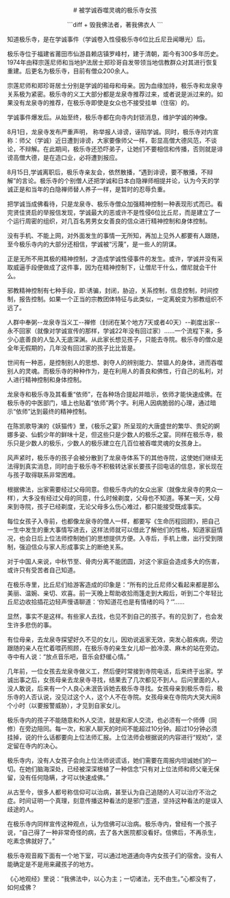 <p align="center">
# 被学诚吞噬灵魂的极乐寺女孩
</p>




<p align="center">
```diff
+ 毁我佛法者，著我佛衣人
```
</p>

知道极乐寺，是在学诚事件（学诚卷入性侵极乐寺6位比丘尼丑闻曝光）后。

 

极乐寺位于福建省莆田市仙游县赖店镇罗峰村，建于清朝，距今有300多年历史。1974年由释宗莲尼师和当地护法居士郑珍哥自发带领当地信教群众对其进行恢复重建。后更名为极乐寺，目前有僧众200余人。



宗莲尼师和郑珍哥居士分别是学诚的祖母和母亲。因为血缘加持，极乐寺和龙泉寺关系极为紧密。极乐寺的义工大部分都是龙泉寺推荐过来，或者说是派过来的。如果没有龙泉寺的推荐，在极乐寺即使是女众也不接受挂单（住宿）的。



学诚事件爆发后。从始至终，极乐寺都在向寺内封锁消息，维护学诚的神像。





 

8月1日，龙泉寺发布严重声明， 称举报人诽谤，诬陷学诚。同时，极乐寺对内宣称：师父（学诚）近日遭到诽谤，大家要像师父一样，彰显高僧大德风范，不谈论，不辩解。在此期间，极乐寺还恐吓弟子，让她们不要相信和传播，否则就是诽谤高僧大德，是在造口业，必将遭到报应。



8月15日,学诚离职后，极乐寺亲友会，依然散播，“遇到诽谤，要不散播，不辩解”的言论。极乐寺的个别僧人还把学诚和日本白隐禅师相提并论，认为今天的学诚正是和当年的白隐禅师替人养子一样，是暂时的忍辱负重。



把学诚当成佛看待，只是龙泉寺、极乐寺僧众加强精神控制一种表现形式而已。看完贤佳贤启的举报信发现，学诚最大的恶或许不是性侵6位比丘尼，而是建立了一个运行周密的组织，对几百名男男女女善良的信众进行精神控制和身体控制。



没有手机、不能上网，对外面发生的事情一无所知，再加上见外人都要有人跟随，至今极乐寺内的大部分还相信，学诚被“污蔑”，是一些人的阴谋。



正是无所不用其极的精神控制，才造成学诚性侵事件的发生。或许，学诚并没有采取威逼手段便做成了这件事，因为在精神控制下，让僧尼干什么，僧尼就会干什么。




邪教精神控制有七种手段，即:诱骗，封闭，胁迫，关系控制，信息控制，时间控制，报告控制。如果一个正当的宗教团体特征与此类似，一定离蜕变为邪教组织不远了。



人群中奉粥--龙泉寺当义工--禅修（封闭在某个地方7天或者40天）--剃度出家--永不回家（就像对学诚宣传的那样，学诚22年没有回过家）……一个流程下来，多少心底善良的人坠入无底深渊。从此家长想见孩子，只能去寺院。极乐寺的僧众是全年无假期的，几年没有回过家的孩子比比皆是。



世间有一种恶，是控制别人的思想、剥夺人的辨别能力、禁锢人的身体，进而吞噬别人的灵魂。而极乐寺的种种作为，是在利用人的善良和佛性，行自己的私利，对人进行精神控制和身体控制。



龙泉寺和极乐寺及其看重“依师”，在各种场合提起并暗示，依师才能快速成佛。在极乐寺的中医部门，墙上也贴着“依师”两个字。利用人因病脆弱的心理，通过暗示“依师”达到最终的精神控制。



在陈凯歌导演的《妖猫传》里，《极乐之宴》所呈现的大唐盛世的繁华、贵妃的婀娜多姿、仙鹤少年的鲜味十足，但这些只是少数人的极乐之宴。同样在极乐寺，极乐只是少数人的极乐，少数人的极乐建立在几百位被吞噬灵魂的女孩身上。







风声紧时，极乐寺的孩子会被分散到了龙泉寺体系下的其他寺院，这使她们继续无法得到真实消息，同时由于极乐寺不积极转达家长要孩子回电话的信息，家长现在与孩子取得联系非常困难。

 

根据佛法，出家需要经过父母同意。但极乐寺内的女众出家（就像龙泉寺的男众一样），大多没有经过父母的同意，什么时候剃度，父母也不知道。等某一天，父母来到寺院，孩子已经剃度，无论父母多么伤心难过，都只能接受既成事实。



每位女孩子入寺前，也都像龙泉寺的僧人一样，都要写《生命历程回顾》，把自己一生中发生的重大事情写进去，这样法师就可以借此了解他们的性格，知道家庭情况，也会日后上位法师控制她们的思想提供方便。入寺后，手机上缴，出行受到限制，强迫信众与家人形成事实上的断绝关系。



对于中国人来说，中秋节至、骨肉分离不能团圆，对这个家庭会造成多大的伤害，或许只有受苦者自己知道。



在极乐寺里，比丘尼们给游客造成的印象是：“所有的比丘尼师父看起来都是那么美丽、温婉、亲切、欢喜。前一天晚上帮助收拾雨篷走到大殿后，听到二个年轻比丘尼边收拾插花边轻声慢语聊道：‘你知道花也是有情绪的吗？‘”……



显然，事实不是这样。有些家人去找，也见不到自己的孩子。有的见到了，也会发生许多悲伤的事。



有位母亲，去龙泉寺探望好久不见的女儿，因劝说返家无效，突发心脏疾病，旁边跟随的亲人在忙着喂药照顾，在极乐寺的亲生女儿却一脸冷漠、麻木的站在旁边。寺中有人说：“放点音乐吧，音乐会舒缓心情。”



几年前，一位女孩去龙泉寺做义工，然后便时常接到寺院电话，后来终于出家。学诚出事之后，女孩母亲去龙泉寺寻找，结果去了几次都见不到人。后问里面的人，没人敢说，后来有一个人良心未泯告诉她去极乐寺寻找。女孩母亲到极乐寺后，极乐寺的人否认说，没见过这个人，这个人不在寺院。女孩母亲在寺院内大哭大闹8个小时（以要报警威胁），才见到自家女儿。



极乐寺内的孩子不能随意和外人交流，就是和家人交流，也必须有一个师傅（同修）在旁边陪同。每一次，和家人聊天的时间不能超过10分钟。超过10分钟必须挂掉，说的什么话都要向上位法师汇报。上位法师会根据说的内容进行“规劝”，坚定留在寺内的决心。



极乐寺内，没有人女孩子会向上位法师说谎话，她们需要在周报内坦诚她们的一切。在她们脑海深处，已经被深深根植了一种信念“只有对上位法师和师父毫无保留，没有任何隐瞒，才可以快速成佛。”



从古至今，很多人都号称信仰可以治病，甚至认为自己追随的人可以治疗不治之症。时间证明一个真理，刻意传播这种看法的是邪门歪道，坚持这种看法的是误入歧途的人。



在极乐寺内同样宣传这种观点，认为信佛可以治病。极乐寺内，曾经有一个孩子说，“自己得了一种非常奇怪的病，去了各大医院都没看好。信佛后，不再杀生，吃素念佛就好了。”



极乐寺观音殿下面有一个地下室，可以通过地道通向寺内女孩子们的宿舍。没有人能确定是不是用来藏孩子的地方。



《心地观经》里说：“我佛法中，以心为主；一切诸法，无不由生。”心都没有了，如何成佛？



